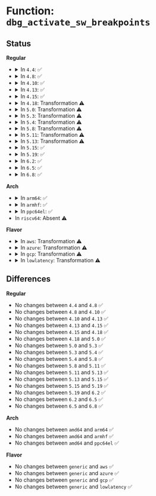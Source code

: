 # Function: <code>dbg_activate_sw_breakpoints</code>

## Status
<b>Regular</b>
<ul>
<li>
<details>
<summary>In <code>4.4</code>: ✅</summary>

```c
int dbg_activate_sw_breakpoints();
```

**Collision:** Unique Global

**Inline:** No

**Transformation:** False

**Instances:**

```
In kernel/debug/debug_core.c (ffffffff8112fad0)
Location: kernel/debug/debug_core.c:249
Inline: False
Direct callers:
  - kernel/debug/debug_core.c:kgdb_handle_exception
  - kernel/debug/gdbstub.c:gdb_serial_stub
  - kernel/debug/kdb/kdb_debugger.c:kdb_stub
```
**Symbols:**

```
ffffffff8112fad0-ffffffff8112fb3e: dbg_activate_sw_breakpoints (STB_GLOBAL)
```
</details>
</li>
<li>
<details>
<summary>In <code>4.8</code>: ✅</summary>

```c
int dbg_activate_sw_breakpoints();
```

**Collision:** Unique Global

**Inline:** No

**Transformation:** False

**Instances:**

```
In kernel/debug/debug_core.c (ffffffff81137dc0)
Location: kernel/debug/debug_core.c:249
Inline: False
Direct callers:
  - kernel/debug/debug_core.c:kgdb_handle_exception
  - kernel/debug/gdbstub.c:gdb_serial_stub
  - kernel/debug/kdb/kdb_debugger.c:kdb_stub
```
**Symbols:**

```
ffffffff81137dc0-ffffffff81137e38: dbg_activate_sw_breakpoints (STB_GLOBAL)
```
</details>
</li>
<li>
<details>
<summary>In <code>4.10</code>: ✅</summary>

```c
int dbg_activate_sw_breakpoints();
```

**Collision:** Unique Global

**Inline:** No

**Transformation:** False

**Instances:**

```
In kernel/debug/debug_core.c (ffffffff81141b50)
Location: kernel/debug/debug_core.c:249
Inline: False
Direct callers:
  - kernel/debug/debug_core.c:kgdb_handle_exception
  - kernel/debug/gdbstub.c:gdb_serial_stub
  - kernel/debug/kdb/kdb_debugger.c:kdb_stub
```
**Symbols:**

```
ffffffff81141b50-ffffffff81141bc8: dbg_activate_sw_breakpoints (STB_GLOBAL)
```
</details>
</li>
<li>
<details>
<summary>In <code>4.13</code>: ✅</summary>

```c
int dbg_activate_sw_breakpoints();
```

**Collision:** Unique Global

**Inline:** No

**Transformation:** False

**Instances:**

```
In kernel/debug/debug_core.c (ffffffff81143390)
Location: kernel/debug/debug_core.c:250
Inline: False
Direct callers:
  - kernel/debug/debug_core.c:kgdb_handle_exception
  - kernel/debug/gdbstub.c:gdb_serial_stub
  - kernel/debug/kdb/kdb_debugger.c:kdb_stub
```
**Symbols:**

```
ffffffff81143390-ffffffff81143408: dbg_activate_sw_breakpoints (STB_GLOBAL)
```
</details>
</li>
<li>
<details>
<summary>In <code>4.15</code>: ✅</summary>

```c
int dbg_activate_sw_breakpoints();
```

**Collision:** Unique Global

**Inline:** No

**Transformation:** False

**Instances:**

```
In kernel/debug/debug_core.c (ffffffff81150040)
Location: kernel/debug/debug_core.c:250
Inline: False
Direct callers:
  - kernel/debug/debug_core.c:kgdb_handle_exception
  - kernel/debug/gdbstub.c:gdb_serial_stub
  - kernel/debug/kdb/kdb_debugger.c:kdb_stub
```
**Symbols:**

```
ffffffff81150040-ffffffff811500b8: dbg_activate_sw_breakpoints (STB_GLOBAL)
```
</details>
</li>
<li>
<details>
<summary>In <code>4.18</code>: Transformation ⚠️</summary>

```c
int dbg_activate_sw_breakpoints();
```

**Collision:** Unique Global

**Inline:** No

**Transformation:** True

**Instances:**

```
In kernel/debug/debug_core.c (0)
Location: kernel/debug/debug_core.c:250
Inline: False
Direct callers:
  - kernel/debug/debug_core.c:kgdb_handle_exception
  - kernel/debug/gdbstub.c:gdb_serial_stub
  - kernel/debug/kdb/kdb_debugger.c:kdb_stub
```
**Symbols:**

```
ffffffff8115f8c4-ffffffff8115f8d7: dbg_activate_sw_breakpoints.cold.19 (STB_LOCAL)
ffffffff8115ec00-ffffffff8115ec6c: dbg_activate_sw_breakpoints (STB_GLOBAL)
```
</details>
</li>
<li>
<details>
<summary>In <code>5.0</code>: Transformation ⚠️</summary>

```c
int dbg_activate_sw_breakpoints();
```

**Collision:** Unique Global

**Inline:** No

**Transformation:** True

**Instances:**

```
In kernel/debug/debug_core.c (0)
Location: kernel/debug/debug_core.c:307
Inline: False
Direct callers:
  - kernel/debug/debug_core.c:kgdb_handle_exception
  - kernel/debug/gdbstub.c:gdb_serial_stub
  - kernel/debug/kdb/kdb_debugger.c:kdb_stub
```
**Symbols:**

```
ffffffff8116c634-ffffffff8116c647: dbg_activate_sw_breakpoints.cold.19 (STB_LOCAL)
ffffffff8116b930-ffffffff8116b99c: dbg_activate_sw_breakpoints (STB_GLOBAL)
```
</details>
</li>
<li>
<details>
<summary>In <code>5.3</code>: Transformation ⚠️</summary>

```c
int dbg_activate_sw_breakpoints();
```

**Collision:** Unique Global

**Inline:** No

**Transformation:** True

**Instances:**

```
In kernel/debug/debug_core.c (0)
Location: kernel/debug/debug_core.c:307
Inline: False
Direct callers:
  - kernel/debug/debug_core.c:kgdb_handle_exception
  - kernel/debug/gdbstub.c:gdb_serial_stub
  - kernel/debug/kdb/kdb_debugger.c:kdb_stub
```
**Symbols:**

```
ffffffff81179464-ffffffff8117947b: dbg_activate_sw_breakpoints.cold (STB_LOCAL)
ffffffff81178720-ffffffff8117879a: dbg_activate_sw_breakpoints (STB_GLOBAL)
```
</details>
</li>
<li>
<details>
<summary>In <code>5.4</code>: Transformation ⚠️</summary>

```c
int dbg_activate_sw_breakpoints();
```

**Collision:** Unique Global

**Inline:** No

**Transformation:** True

**Instances:**

```
In kernel/debug/debug_core.c (0)
Location: kernel/debug/debug_core.c:307
Inline: False
Direct callers:
  - kernel/debug/debug_core.c:kgdb_handle_exception
  - kernel/debug/gdbstub.c:gdb_serial_stub
  - kernel/debug/kdb/kdb_debugger.c:kdb_stub
```
**Symbols:**

```
ffffffff811852f4-ffffffff8118530b: dbg_activate_sw_breakpoints.cold (STB_LOCAL)
ffffffff81184570-ffffffff811845ea: dbg_activate_sw_breakpoints (STB_GLOBAL)
```
</details>
</li>
<li>
<details>
<summary>In <code>5.8</code>: Transformation ⚠️</summary>

```c
int dbg_activate_sw_breakpoints();
```

**Collision:** Unique Global

**Inline:** No

**Transformation:** True

**Instances:**

```
In kernel/debug/debug_core.c (0)
Location: kernel/debug/debug_core.c:305
Inline: False
Direct callers:
  - kernel/debug/debug_core.c:kgdb_reenter_check
  - kernel/debug/gdbstub.c:gdb_serial_stub
  - kernel/debug/kdb/kdb_debugger.c:kdb_stub
```
**Symbols:**

```
ffffffff8119942f-ffffffff81199446: dbg_activate_sw_breakpoints.cold (STB_LOCAL)
ffffffff811985f0-ffffffff8119864e: dbg_activate_sw_breakpoints (STB_GLOBAL)
```
</details>
</li>
<li>
<details>
<summary>In <code>5.11</code>: Transformation ⚠️</summary>

```c
int dbg_activate_sw_breakpoints();
```

**Collision:** Unique Global

**Inline:** No

**Transformation:** True

**Instances:**

```
In kernel/debug/debug_core.c (0)
Location: kernel/debug/debug_core.c:308
Inline: False
Direct callers:
  - kernel/debug/debug_core.c:kgdb_cpu_enter
```
**Symbols:**

```
ffffffff81be4b44-ffffffff81be4b5b: dbg_activate_sw_breakpoints.cold (STB_LOCAL)
ffffffff81195730-ffffffff8119578e: dbg_activate_sw_breakpoints (STB_GLOBAL)
```
</details>
</li>
<li>
<details>
<summary>In <code>5.13</code>: Transformation ⚠️</summary>

```c
int dbg_activate_sw_breakpoints();
```

**Collision:** Unique Global

**Inline:** No

**Transformation:** True

**Instances:**

```
In kernel/debug/debug_core.c (0)
Location: kernel/debug/debug_core.c:307
Inline: False
Direct callers:
  - kernel/debug/debug_core.c:kgdb_cpu_enter
```
**Symbols:**

```
ffffffff81bd69b7-ffffffff81bd69ce: dbg_activate_sw_breakpoints.cold (STB_LOCAL)
ffffffff811966d0-ffffffff8119672e: dbg_activate_sw_breakpoints (STB_GLOBAL)
```
</details>
</li>
<li>
<details>
<summary>In <code>5.15</code>: ✅</summary>

```c
int dbg_activate_sw_breakpoints();
```

**Collision:** Unique Global

**Inline:** No

**Transformation:** False

**Instances:**

```
In kernel/debug/debug_core.c (ffffffff811bf8a0)
Location: kernel/debug/debug_core.c:304
Inline: False
Direct callers:
  - kernel/debug/debug_core.c:kgdb_cpu_enter
```
**Symbols:**

```
ffffffff811bf8a0-ffffffff811bfa21: dbg_activate_sw_breakpoints (STB_GLOBAL)
```
</details>
</li>
<li>
<details>
<summary>In <code>5.19</code>: ✅</summary>

```c
int dbg_activate_sw_breakpoints();
```

**Collision:** Unique Global

**Inline:** No

**Transformation:** False

**Instances:**

```
In kernel/debug/debug_core.c (ffffffff811f2ed0)
Location: kernel/debug/debug_core.c:305
Inline: False
Direct callers:
  - kernel/debug/debug_core.c:kgdb_cpu_enter
  - kernel/debug/debug_core.c:kgdb_reenter_check
```
**Symbols:**

```
ffffffff811f2ed0-ffffffff811f305c: dbg_activate_sw_breakpoints (STB_GLOBAL)
```
</details>
</li>
<li>
<details>
<summary>In <code>6.2</code>: ✅</summary>

```c
int dbg_activate_sw_breakpoints();
```

**Collision:** Unique Global

**Inline:** No

**Transformation:** False

**Instances:**

```
In kernel/debug/debug_core.c (ffffffff81239cd0)
Location: kernel/debug/debug_core.c:293
Inline: False
Direct callers:
  - kernel/debug/debug_core.c:kgdb_cpu_enter
  - kernel/debug/debug_core.c:kgdb_reenter_check
```
**Symbols:**

```
ffffffff81239cd0-ffffffff81239def: dbg_activate_sw_breakpoints (STB_GLOBAL)
```
</details>
</li>
<li>
<details>
<summary>In <code>6.5</code>: ✅</summary>

```c
int dbg_activate_sw_breakpoints();
```

**Collision:** Unique Global

**Inline:** No

**Transformation:** False

**Instances:**

```
In kernel/debug/debug_core.c (ffffffff81250ce0)
Location: kernel/debug/debug_core.c:293
Inline: False
Direct callers:
  - kernel/debug/debug_core.c:kgdb_cpu_enter
  - kernel/debug/debug_core.c:kgdb_reenter_check
```
**Symbols:**

```
ffffffff81250ce0-ffffffff81250dff: dbg_activate_sw_breakpoints (STB_GLOBAL)
```
</details>
</li>
<li>
<details>
<summary>In <code>6.8</code>: ✅</summary>

```c
int dbg_activate_sw_breakpoints();
```

**Collision:** Unique Global

**Inline:** No

**Transformation:** False

**Instances:**

```
In kernel/debug/debug_core.c (ffffffff8126ab30)
Location: kernel/debug/debug_core.c:293
Inline: False
Direct callers:
  - kernel/debug/debug_core.c:kgdb_cpu_enter
  - kernel/debug/debug_core.c:kgdb_reenter_check
```
**Symbols:**

```
ffffffff8126ab30-ffffffff8126ac4f: dbg_activate_sw_breakpoints (STB_GLOBAL)
```
</details>
</li>
</ul>
<b>Arch</b>
<ul>
<li>
<details>
<summary>In <code>arm64</code>: ✅</summary>

```c
int dbg_activate_sw_breakpoints();
```

**Collision:** Unique Global

**Inline:** No

**Transformation:** False

**Instances:**

```
In kernel/debug/debug_core.c (ffff8000101f9e88)
Location: kernel/debug/debug_core.c:307
Inline: False
Direct callers:
  - kernel/debug/debug_core.c:kgdb_handle_exception
  - kernel/debug/gdbstub.c:gdb_serial_stub
  - kernel/debug/kdb/kdb_debugger.c:kdb_stub
```
**Symbols:**

```
ffff8000101f9e88-ffff8000101f9f30: dbg_activate_sw_breakpoints (STB_GLOBAL)
```
</details>
</li>
<li>
<details>
<summary>In <code>armhf</code>: ✅</summary>

```c
int dbg_activate_sw_breakpoints();
```

**Collision:** Unique Global

**Inline:** No

**Transformation:** False

**Instances:**

```
In kernel/debug/debug_core.c (c0439f58)
Location: kernel/debug/debug_core.c:307
Inline: False
Direct callers:
  - kernel/debug/debug_core.c:kgdb_handle_exception
  - kernel/debug/gdbstub.c:gdb_serial_stub
  - kernel/debug/kdb/kdb_debugger.c:kdb_stub
```
**Symbols:**

```
c0439f58-c0439fe8: dbg_activate_sw_breakpoints (STB_GLOBAL)
```
</details>
</li>
<li>
<details>
<summary>In <code>ppc64el</code>: ✅</summary>

```c
int dbg_activate_sw_breakpoints();
```

**Collision:** Unique Global

**Inline:** No

**Transformation:** False

**Instances:**

```
In kernel/debug/debug_core.c (c0000000002716f0)
Location: kernel/debug/debug_core.c:307
Inline: False
Direct callers:
  - kernel/debug/debug_core.c:kgdb_handle_exception
  - kernel/debug/gdbstub.c:gdb_serial_stub
  - kernel/debug/kdb/kdb_debugger.c:kdb_stub
```
**Symbols:**

```
c0000000002716f0-c0000000002717d4: dbg_activate_sw_breakpoints (STB_GLOBAL)
```
</details>
</li>
<li>
In <code>riscv64</code>: Absent ⚠️
</li>
</ul>
<b>Flavor</b>
<ul>
<li>
<details>
<summary>In <code>aws</code>: Transformation ⚠️</summary>

```c
int dbg_activate_sw_breakpoints();
```

**Collision:** Unique Global

**Inline:** No

**Transformation:** True

**Instances:**

```
In kernel/debug/debug_core.c (0)
Location: kernel/debug/debug_core.c:307
Inline: False
Direct callers:
  - kernel/debug/debug_core.c:kgdb_handle_exception
  - kernel/debug/gdbstub.c:gdb_serial_stub
  - kernel/debug/kdb/kdb_debugger.c:kdb_stub
```
**Symbols:**

```
ffffffff8117d914-ffffffff8117d92b: dbg_activate_sw_breakpoints.cold (STB_LOCAL)
ffffffff8117cb90-ffffffff8117cc0a: dbg_activate_sw_breakpoints (STB_GLOBAL)
```
</details>
</li>
<li>
<details>
<summary>In <code>azure</code>: Transformation ⚠️</summary>

```c
int dbg_activate_sw_breakpoints();
```

**Collision:** Unique Global

**Inline:** No

**Transformation:** True

**Instances:**

```
In kernel/debug/debug_core.c (0)
Location: kernel/debug/debug_core.c:307
Inline: False
Direct callers:
  - kernel/debug/debug_core.c:kgdb_handle_exception
  - kernel/debug/gdbstub.c:gdb_serial_stub
  - kernel/debug/kdb/kdb_debugger.c:kdb_stub
```
**Symbols:**

```
ffffffff81170a64-ffffffff81170a7b: dbg_activate_sw_breakpoints.cold (STB_LOCAL)
ffffffff8116fd10-ffffffff8116fd8a: dbg_activate_sw_breakpoints (STB_GLOBAL)
```
</details>
</li>
<li>
<details>
<summary>In <code>gcp</code>: Transformation ⚠️</summary>

```c
int dbg_activate_sw_breakpoints();
```

**Collision:** Unique Global

**Inline:** No

**Transformation:** True

**Instances:**

```
In kernel/debug/debug_core.c (0)
Location: kernel/debug/debug_core.c:307
Inline: False
Direct callers:
  - kernel/debug/debug_core.c:kgdb_handle_exception
  - kernel/debug/gdbstub.c:gdb_serial_stub
  - kernel/debug/kdb/kdb_debugger.c:kdb_stub
```
**Symbols:**

```
ffffffff8117b6e4-ffffffff8117b6fb: dbg_activate_sw_breakpoints.cold (STB_LOCAL)
ffffffff8117a960-ffffffff8117a9da: dbg_activate_sw_breakpoints (STB_GLOBAL)
```
</details>
</li>
<li>
<details>
<summary>In <code>lowlatency</code>: Transformation ⚠️</summary>

```c
int dbg_activate_sw_breakpoints();
```

**Collision:** Unique Global

**Inline:** No

**Transformation:** True

**Instances:**

```
In kernel/debug/debug_core.c (0)
Location: kernel/debug/debug_core.c:307
Inline: False
Direct callers:
  - kernel/debug/debug_core.c:kgdb_handle_exception
  - kernel/debug/gdbstub.c:gdb_serial_stub
  - kernel/debug/kdb/kdb_debugger.c:kdb_stub
```
**Symbols:**

```
ffffffff81189004-ffffffff8118901b: dbg_activate_sw_breakpoints.cold (STB_LOCAL)
ffffffff81188290-ffffffff8118830a: dbg_activate_sw_breakpoints (STB_GLOBAL)
```
</details>
</li>
</ul>

## Differences
<b>Regular</b>
<ul>
<li>
No changes between <code>4.4</code> and <code>4.8</code> ✅
</li>
<li>
No changes between <code>4.8</code> and <code>4.10</code> ✅
</li>
<li>
No changes between <code>4.10</code> and <code>4.13</code> ✅
</li>
<li>
No changes between <code>4.13</code> and <code>4.15</code> ✅
</li>
<li>
No changes between <code>4.15</code> and <code>4.18</code> ✅
</li>
<li>
No changes between <code>4.18</code> and <code>5.0</code> ✅
</li>
<li>
No changes between <code>5.0</code> and <code>5.3</code> ✅
</li>
<li>
No changes between <code>5.3</code> and <code>5.4</code> ✅
</li>
<li>
No changes between <code>5.4</code> and <code>5.8</code> ✅
</li>
<li>
No changes between <code>5.8</code> and <code>5.11</code> ✅
</li>
<li>
No changes between <code>5.11</code> and <code>5.13</code> ✅
</li>
<li>
No changes between <code>5.13</code> and <code>5.15</code> ✅
</li>
<li>
No changes between <code>5.15</code> and <code>5.19</code> ✅
</li>
<li>
No changes between <code>5.19</code> and <code>6.2</code> ✅
</li>
<li>
No changes between <code>6.2</code> and <code>6.5</code> ✅
</li>
<li>
No changes between <code>6.5</code> and <code>6.8</code> ✅
</li>
</ul>
<b>Arch</b>
<ul>
<li>
No changes between <code>amd64</code> and <code>arm64</code> ✅
</li>
<li>
No changes between <code>amd64</code> and <code>armhf</code> ✅
</li>
<li>
No changes between <code>amd64</code> and <code>ppc64el</code> ✅
</li>
</ul>
<b>Flavor</b>
<ul>
<li>
No changes between <code>generic</code> and <code>aws</code> ✅
</li>
<li>
No changes between <code>generic</code> and <code>azure</code> ✅
</li>
<li>
No changes between <code>generic</code> and <code>gcp</code> ✅
</li>
<li>
No changes between <code>generic</code> and <code>lowlatency</code> ✅
</li>
</ul>
